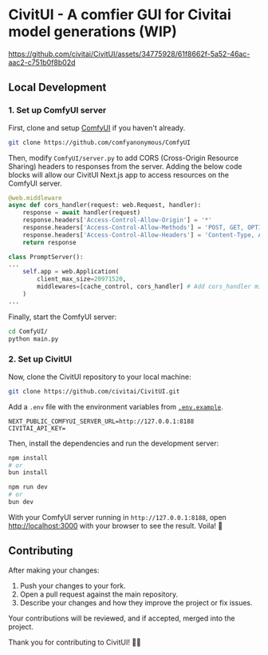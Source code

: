 # CivitUI - A comfier GUI for Civitai model generations (WIP)

https://github.com/civitai/CivitUI/assets/34775928/61f8662f-5a52-46ac-aac2-c751b0f8b02d

## Local Development

### 1. Set up ComfyUI server

First, clone and setup [ComfyUI](https://github.com/comfyanonymous/ComfyUI) if you haven't already.

```bash
git clone https://github.com/comfyanonymous/ComfyUI
```

Then, modify `ComfyUI/server.py` to add CORS (Cross-Origin Resource Sharing) headers to responses from the server. Adding the below code blocks will allow our CivitUI Next.js app to access resources on the ComfyUI server.

```python
@web.middleware
async def cors_handler(request: web.Request, handler):
    response = await handler(request)
    response.headers['Access-Control-Allow-Origin'] = '*'
    response.headers['Access-Control-Allow-Methods'] = 'POST, GET, OPTIONS'
    response.headers['Access-Control-Allow-Headers'] = 'Content-Type, Authorization, x-requested-with'
    return response
```

```python
class PromptServer():
...
    self.app = web.Application(
        client_max_size=20971520,
        middlewares=[cache_control, cors_handler] # Add cors_handler middleware
    )
...
```

Finally, start the ComfyUI server:

```bash
cd ComfyUI/
python main.py
```

### 2. Set up CivitUI

Now, clone the CivitUI repository to your local machine:

```bash
git clone https://github.com/civitai/CivitUI.git
```

Add a `.env` file with the environment variables from [`.env.example`](.env.example).

```
NEXT_PUBLIC_COMFYUI_SERVER_URL=http://127.0.0.1:8188
CIVITAI_API_KEY=
```

Then, install the dependencies and run the development server:

```bash
npm install
# or
bun install
```

```bash
npm run dev
# or
bun dev
```

With your ComfyUI server running in `http://127.0.0.1:8188`, open [http://localhost:3000](http://localhost:3000) with your browser to see the result. Voila! 🫡

## Contributing

After making your changes:

1. Push your changes to your fork.
2. Open a pull request against the main repository.
3. Describe your changes and how they improve the project or fix issues.

Your contributions will be reviewed, and if accepted, merged into the project.

Thank you for contributing to CivitUI! 🥹🤭
